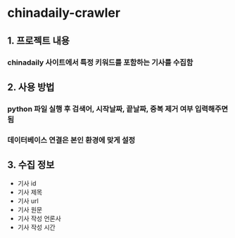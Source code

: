 # chinadaily-crawler

## 1. 프로젝트 내용
### chinadaily 사이트에서 특정 키워드를 포함하는 기사를 수집함

## 2. 사용 방법
### python 파일 실행 후 검색어, 시작날짜, 끝날짜, 중복 제거 여부 입력해주면 됨
### 데이터베이스 연결은 본인 환경에 맞게 설정

## 3. 수집 정보
- 기사 id
- 기사 제목
- 기사 url
- 기사 원문
- 기사 작성 언론사
- 기사 작성 시간

